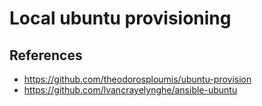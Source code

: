 # Local ubuntu provisioning

## References

- https://github.com/theodorosploumis/ubuntu-provision
- https://github.com/lvancrayelynghe/ansible-ubuntu
